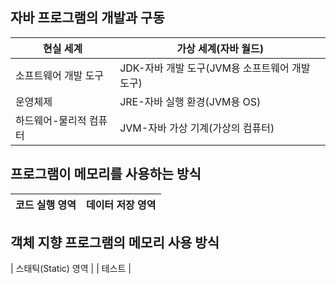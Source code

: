 ## 자바 프로그램의 개발과 구동
| 현실 세계 | 가상 세계(자바 월드) |
| --- | --- |
| 소프트웨어 개발 도구 | JDK-자바 개발 도구(JVM용 소프트웨어 개발 도구) |
| 운영체제 | JRE-자바 실행 환경(JVM용 OS) |
| 하드웨어-물리적 컴퓨터 | JVM-자바 가상 기계(가상의 컴퓨터) |

## 프로그램이 메모리를 사용하는 방식
| 코드 실행 영역 | 데이터 저장 영역 |
| --- | --- |

## 객체 지향 프로그램의 메모리 사용 방식
| 스태틱(Static) 영역 |
| 테스트 |

